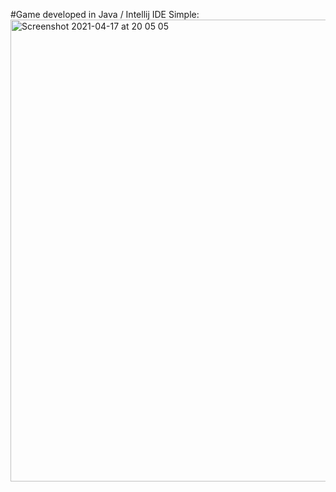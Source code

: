 #Game developed in Java / Intellij IDE
Simple: 
<img width="739" alt="Screenshot 2021-04-17 at 20 05 05" src="https://user-images.githubusercontent.com/72106338/115122447-411ab400-9fb8-11eb-9595-8dd659d596ec.png">
